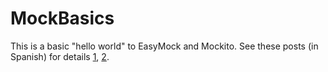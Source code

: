 MockBasics
==========
This is a basic "hello world" to EasyMock and Mockito. See these posts (in Spanish) for details [1](http://softwarfair.wordpress.com/2013/11/05/introduccion-a-los-mocks/), [2](http://softwarfair.wordpress.com/2013/11/10/mock-pequeno-mockito/).
